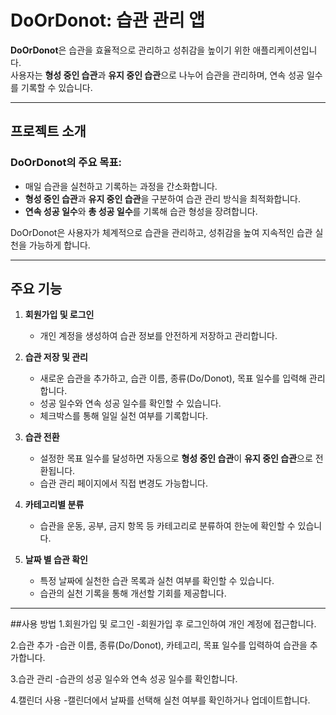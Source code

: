 # DoOrDonot: 습관 관리 앱

**DoOrDonot**은 습관을 효율적으로 관리하고 성취감을 높이기 위한 애플리케이션입니다.  
사용자는 **형성 중인 습관**과 **유지 중인 습관**으로 나누어 습관을 관리하며, 연속 성공 일수를 기록할 수 있습니다.

---
## 프로젝트 소개
### DoOrDonot의 주요 목표:
- 매일 습관을 실천하고 기록하는 과정을 간소화합니다.
- **형성 중인 습관**과 **유지 중인 습관**을 구분하여 습관 관리 방식을 최적화합니다.
- **연속 성공 일수**와 **총 성공 일수**를 기록해 습관 형성을 장려합니다.

DoOrDonot은 사용자가 체계적으로 습관을 관리하고, 성취감을 높여 지속적인 습관 실천을 가능하게 합니다.

---
## 주요 기능
1. **회원가입 및 로그인**
   - 개인 계정을 생성하여 습관 정보를 안전하게 저장하고 관리합니다.

2. **습관 저장 및 관리**
   - 새로운 습관을 추가하고, 습관 이름, 종류(Do/Donot), 목표 일수를 입력해 관리합니다.
   - 성공 일수와 연속 성공 일수를 확인할 수 있습니다.
   - 체크박스를 통해 일일 실천 여부를 기록합니다.

3. **습관 전환**
   - 설정한 목표 일수를 달성하면 자동으로 **형성 중인 습관**이 **유지 중인 습관**으로 전환됩니다.
   - 습관 관리 페이지에서 직접 변경도 가능합니다.

4. **카테고리별 분류**
   - 습관을 운동, 공부, 금지 항목 등 카테고리로 분류하여 한눈에 확인할 수 있습니다.

5. **날짜 별 습관 확인**
   - 특정 날짜에 실천한 습관 목록과 실천 여부를 확인할 수 있습니다.
   - 습관의 실천 기록을 통해 개선할 기회를 제공합니다.

---

##사용 방법
1.회원가입 및 로그인
-회원가입 후 로그인하여 개인 계정에 접근합니다.

2.습관 추가
-습관 이름, 종류(Do/Donot), 카테고리, 목표 일수를 입력하여 습관을 추가합니다.

3.습관 관리
-습관의 성공 일수와 연속 성공 일수를 확인합니다.

4.캘린더 사용
-캘린더에서 날짜를 선택해 실천 여부를 확인하거나 업데이트합니다.

